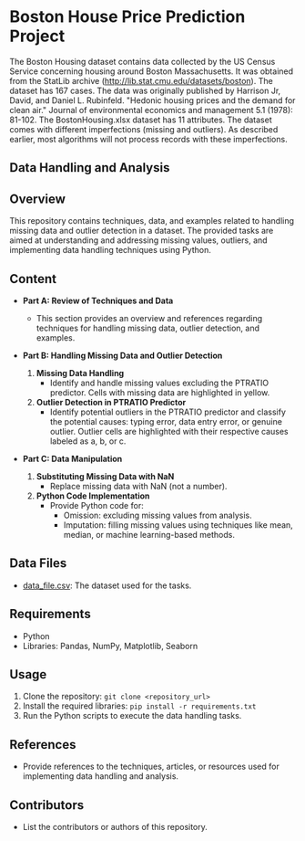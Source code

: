 
# Boston House Price Prediction Project

The Boston Housing dataset contains data collected by the US Census Service concerning housing around Boston Massachusetts. It was obtained from the StatLib archive (http://lib.stat.cmu.edu/datasets/boston). The dataset has 167 cases. The data was originally published by Harrison Jr, David, and Daniel L. Rubinfeld. "Hedonic housing prices and the demand for clean air." Journal of environmental economics and management 5.1 (1978): 81-102. The BostonHousing.xlsx dataset has 11 attributes. The dataset comes with different imperfections (missing and outliers). As described earlier, most algorithms will not process records with these imperfections.

## Data Handling and Analysis

## Overview
This repository contains techniques, data, and examples related to handling missing data and outlier detection in a dataset. The provided tasks are aimed at understanding and addressing missing values, outliers, and implementing data handling techniques using Python.

## Content
- **Part A: Review of Techniques and Data**
  - This section provides an overview and references regarding techniques for handling missing data, outlier detection, and examples.
  
- **Part B: Handling Missing Data and Outlier Detection**
  1. **Missing Data Handling**
     - Identify and handle missing values excluding the PTRATIO predictor. Cells with missing data are highlighted in yellow.
  2. **Outlier Detection in PTRATIO Predictor**
     - Identify potential outliers in the PTRATIO predictor and classify the potential causes: typing error, data entry error, or genuine outlier. Outlier cells are highlighted with their respective causes labeled as a, b, or c.

- **Part C: Data Manipulation**
  1. **Substituting Missing Data with NaN**
     - Replace missing data with NaN (not a number).
  2. **Python Code Implementation**
     - Provide Python code for:
       - Omission: excluding missing values from analysis.
       - Imputation: filling missing values using techniques like mean, median, or machine learning-based methods.

## Data Files
- [data_file.csv](path_to_file): The dataset used for the tasks.

## Requirements
- Python
- Libraries: Pandas, NumPy, Matplotlib, Seaborn

## Usage
1. Clone the repository: `git clone <repository_url>`
2. Install the required libraries: `pip install -r requirements.txt`
3. Run the Python scripts to execute the data handling tasks.

## References
- Provide references to the techniques, articles, or resources used for implementing data handling and analysis.

## Contributors
- List the contributors or authors of this repository.
